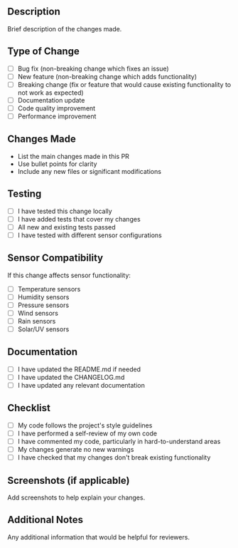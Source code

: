 ## Description
Brief description of the changes made.

## Type of Change
- [ ] Bug fix (non-breaking change which fixes an issue)
- [ ] New feature (non-breaking change which adds functionality)
- [ ] Breaking change (fix or feature that would cause existing functionality to not work as expected)
- [ ] Documentation update
- [ ] Code quality improvement
- [ ] Performance improvement

## Changes Made
- List the main changes made in this PR
- Use bullet points for clarity
- Include any new files or significant modifications

## Testing
- [ ] I have tested this change locally
- [ ] I have added tests that cover my changes
- [ ] All new and existing tests passed
- [ ] I have tested with different sensor configurations

## Sensor Compatibility
If this change affects sensor functionality:
- [ ] Temperature sensors
- [ ] Humidity sensors  
- [ ] Pressure sensors
- [ ] Wind sensors
- [ ] Rain sensors
- [ ] Solar/UV sensors

## Documentation
- [ ] I have updated the README.md if needed
- [ ] I have updated the CHANGELOG.md
- [ ] I have updated any relevant documentation

## Checklist
- [ ] My code follows the project's style guidelines
- [ ] I have performed a self-review of my own code
- [ ] I have commented my code, particularly in hard-to-understand areas
- [ ] My changes generate no new warnings
- [ ] I have checked that my changes don't break existing functionality

## Screenshots (if applicable)
Add screenshots to help explain your changes.

## Additional Notes
Any additional information that would be helpful for reviewers.